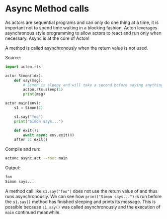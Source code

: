 # Async Method calls

As actors are sequential programs and can only do one thing at a time, it is important not to spend time waiting in a blocking fashion. Acton leverages asynchronous style programming to allow actors to react and run only when necessary. Async is at the core of Acton!

A method is called asynchronously when the return value is not used.

Source:
```python
import acton.rts

actor Simon(idx):
    def say(msg):
        # Simon is sleepy and will take a second before saying anything
        acton.rts.sleep(1)
        print(msg)

actor main(env):
    s1 = Simon(1)

    s1.say("foo")
    print("Simon says...")

    def exit():
        await async env.exit(0)
    after 2: exit()
```

Compile and run:
```sh
actonc async.act --root main
```

Output:
```sh
foo
Simon says...
```

A method call like `s1.say("foo")` does not use the return value of and thus runs asynchronously. We can see how `print("Simon says...")` is run before the `s1.say()` method has finished sleeping and prints its message. This is possible because `s1.say()` was called asynchronously and the execution of `main` continued meanwhile.
